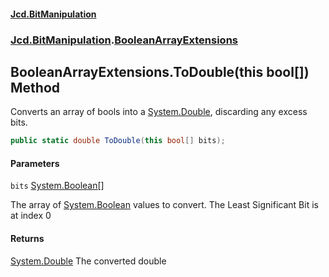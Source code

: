 #### [Jcd.BitManipulation](index.md 'index')
### [Jcd.BitManipulation](Jcd.BitManipulation.md 'Jcd.BitManipulation').[BooleanArrayExtensions](Jcd.BitManipulation.BooleanArrayExtensions.md 'Jcd.BitManipulation.BooleanArrayExtensions')

## BooleanArrayExtensions.ToDouble(this bool[]) Method

Converts an array of bools into a [System.Double](https://docs.microsoft.com/en-us/dotnet/api/System.Double 'System.Double'), discarding any excess bits.

```csharp
public static double ToDouble(this bool[] bits);
```
#### Parameters

<a name='Jcd.BitManipulation.BooleanArrayExtensions.ToDouble(thisbool[]).bits'></a>

`bits` [System.Boolean](https://docs.microsoft.com/en-us/dotnet/api/System.Boolean 'System.Boolean')[[]](https://docs.microsoft.com/en-us/dotnet/api/System.Array 'System.Array')

The array of [System.Boolean](https://docs.microsoft.com/en-us/dotnet/api/System.Boolean 'System.Boolean') values to convert. The Least Significant Bit is at index 0

#### Returns
[System.Double](https://docs.microsoft.com/en-us/dotnet/api/System.Double 'System.Double')
The converted double